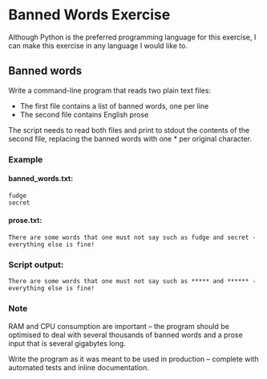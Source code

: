 # Banned Words Exercise
Although Python is the preferred programming language for this exercise, I can make this exercise in any language I would like to. 

## Banned words
Write a command-line program that reads two plain text files:
- The first file contains a list of banned words, one per line
- The second file contains English prose

The script needs to read both files and print to stdout the contents of the second file, replacing the banned words with one * per original character.

### Example
#### banned_words.txt:
```
fudge
secret
```
	
#### prose.txt:
```
There are some words that one must not say such as fudge and secret - everything else is fine!
```

### Script output:
```
There are some words that one must not say such as ***** and ****** - everything else is fine!
```

### Note
RAM and CPU consumption are important – the program should be optimised to deal with several thousands of banned words and a prose input that is several gigabytes long.

Write the program as it was meant to be used in production – complete with automated tests and inline documentation.
